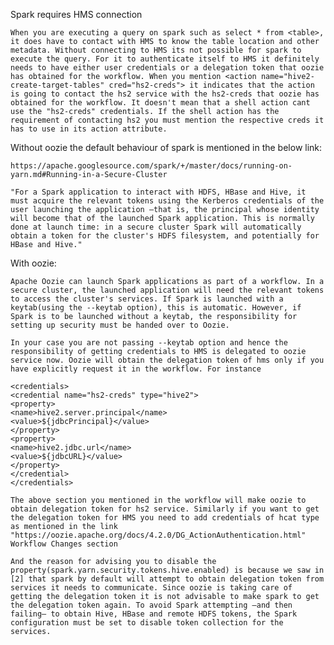 Spark requires HMS connection
    
    When you are executing a query on spark such as select * from <table>, it does have to contact with HMS to know the table location and other metadata. Without connecting to HMS its not possible for spark to execute the query. For it to authenticate itself to HMS it definitely needs to have either user credentials or a delegation token that oozie has obtained for the workflow. When you mention <action name="hive2-create-target-tables" cred="hs2-creds"> it indicates that the action is going to contact the hs2 service with the hs2-creds that oozie has obtained for the workflow. It doesn't mean that a shell action cant use the "hs2-creds" credentials. If the shell action has the requirement of contacting hs2 you must mention the respective creds it has to use in its action attribute. 

Without oozie the default behaviour of spark is mentioned in the below link:
    
    https://apache.googlesource.com/spark/+/master/docs/running-on-yarn.md#Running-in-a-Secure-Cluster 

    "For a Spark application to interact with HDFS, HBase and Hive, it must acquire the relevant tokens using the Kerberos credentials of the user launching the application —that is, the principal whose identity will become that of the launched Spark application. This is normally done at launch time: in a secure cluster Spark will automatically obtain a token for the cluster's HDFS filesystem, and potentially for HBase and Hive." 

With oozie: 
 
    Apache Oozie can launch Spark applications as part of a workflow. In a secure cluster, the launched application will need the relevant tokens to access the cluster's services. If Spark is launched with a keytab(using the --keytab option), this is automatic. However, if Spark is to be launched without a keytab, the responsibility for setting up security must be handed over to Oozie.

    In your case you are not passing --keytab option and hence the responsibility of getting credentials to HMS is delegated to oozie service now. Oozie will obtain the delegation token of hms only if you have explicitly request it in the workflow. For instance 

    <credentials> 
    <credential name="hs2-creds" type="hive2"> 
    <property> 
    <name>hive2.server.principal</name> 
    <value>${jdbcPrincipal}</value> 
    </property> 
    <property> 
    <name>hive2.jdbc.url</name> 
    <value>${jdbcURL}</value> 
    </property> 
    </credential> 
    </credentials> 

    The above section you mentioned in the workflow will make oozie to obtain delegation token for hs2 service. Similarly if you want to get the delegation token for HMS you need to add credentials of hcat type as mentioned in the link "https://oozie.apache.org/docs/4.2.0/DG_ActionAuthentication.html" Workflow Changes section 

    And the reason for advising you to disable the property(spark.yarn.security.tokens.hive.enabled) is because we saw in [2] that spark by default will attempt to obtain delegation token from services it needs to communicate. Since oozie is taking care of getting the delegation token it is not advisable to make spark to get the delegation token again. To avoid Spark attempting —and then failing— to obtain Hive, HBase and remote HDFS tokens, the Spark configuration must be set to disable token collection for the services. 

